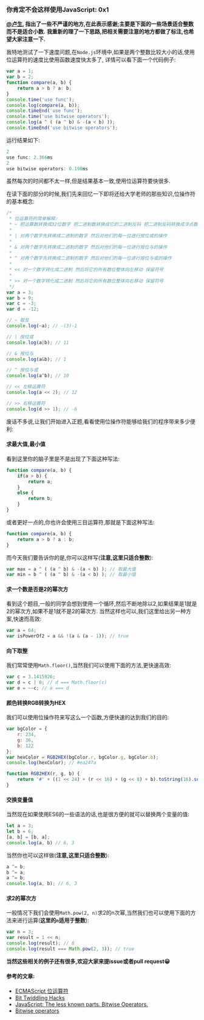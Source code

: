 ### 你肯定不会这样使用JavaScript: 0x1

**[@卢生](http://gold.xitu.io/user/57830bad1532bc005f557f4b), 指出了一些不严谨的地方,在此表示感谢;主要是下面的一些场景适合整数而不是适合小数.**
**我重新的理了一下思路,把相关需要注意的地方都做了标注,也希望大家注意一下.**

我特地测试了一下速度问题,在`Node.js`环境中,如果是两个整数比较大小的话,使用位运算符的速度比使用函数速度快太多了,
详情可以看下面一个代码例子:
```javascript
var a = 1;
var b = 2;
function compare(a, b) {
    return a > b ? a: b;
}
console.time('use func');
console.log(compare(a, b));
console.timeEnd('use func');
console.time('use bitwise operators');
console.log(a ^ ( (a ^ b) & -(a < b) ));
console.timeEnd('use bitwise operators');
```
运行结果如下:
```javascript
2
use func: 2.366ms
2
use bitwise operators: 0.198ms
```
虽然每次的时间都不太一样,但是结果基本一致,使用位运算符要快很多.

在读下面的部分的时候,我们先来回忆一下即将还给大学老师的那些知识,位操作符的基本概念:
 ```javascript
 /*
  * 位运算符的简单解释:
  * ~ 把运算数转换成32位数字 把二进制数转换成它的二进制反码 把二进制反码转换成浮点数 实质上是对数字求负，然后减 1
  *
  * | 对两个数字先转换成二进制的数字 然后对他们的每一位进行按位或的操作
  *
  * & 对两个数字先转换成二进制的数字 然后对他们的每一位进行按位与的操作
  *
  * ^ 对两个数字先转换成二进制的数字 然后对他们的每一位进行按位与或的操作
  *
  * << 对一个数字转化成二进制 然后将它的所有数位整体向左移动 保留符号
  *
  * >> 对一个数字转化成二进制 然后将它的所有数位整体向右移动 保留符号
  */
 var a = 3;
 var b = 9;
 var c = -3;
 var d = -12;
 
 // ~ 取反
 console.log(~a); // -(3)-1
 
 // | 按位或
 console.log(a|b); // 11
 
 // & 按位与
 console.log(a&b); // 1
 
 // ^ 按位与或
 console.log(a^b); // 10
 
 // << 左移运算符
 console.log(a << 2); // 12
 
 // >> 右移运算符
 console.log(d >> 1); // -6
 ```
 
废话不多说,让我们开始进入正题,看看使用位操作符能够给我们的程序带来多少便利:
 
#### **求最大值,最小值**

看到这里你的脑子里是不是出现了下面这种写法:
```javascript
function compare(a, b) {
    if(a > b) {
        return a;
    }
    else {
        return b;
    }
}
```
或者更好一点的,你也许会使用三目运算符,那就是下面这种写法:
```javascript
function compare(a, b) {
    return a > b ? a : b;
}
```
而今天我们要告诉你的是,你可以这样写(**注意,这里只适合整数**):
```javascript
var max = a ^ ( (a ^ b) & -(a < b) ); // 取最大值
var min = b ^ ( (a ^ b) & -(a < b) ); // 取最小值
```

#### 求一个数是否是2的幂次方
看到这个题目,一般的同学会想到使用一个循环,然后不断地除以2,如果结果是1就是2的幂次方,如果不是1就不是2的幂次方.
当然这样也可以,我们这里给出另一种方案,快速而高效:
```javascript
var a = 64;
var isPowerOf2 = a && !(a & (a - 1)); // true
```

#### 向下取整
我们常常使用`Math.floor()`,当然我们可以使用下面的方法,更快速高效:
```javascript
var c = 3.1415926;
var d = c | 0; // d === Math.floor(c)
var e = ~~c; // e === d
```

#### 颜色转换RGB转换为HEX
我们可以使用位操作符来写这么一个函数,方便快速的达到我们的目的:
```javascript
var bgColor = {
    r: 234,
    g: 36,
    b: 122
};
var hexColor = RGB2HEX(bgColor.r, bgColor.g, bgColor.b);
console.log(hexColor); // #ea247a

function RGB2HEX(r, g, b) {
    return '#' + ((1 << 24) + (r << 16) + (g << 8) + b).toString(16).substr(1);
}
```

#### 交换变量值
当然现在如果使用ES6的一些语法的话,也是很方便的就可以替换两个变量的值:
```javascript
let a = 3;
let b = 6;
[a, b] = [b, a];
console.log(a, b) // 6, 3
```
当然你也可以这样做(**注意,这里只适合整数**):
```javascript
a ^= b;
b ^= a;
a ^= b;
console.log(a, b); // 6, 3
```
#### 求2的幂次方
一般情况下我们会使用`Math.pow(2, n)`求2的n次幂,当然我们也可以使用下面的方法来进行运算(**这里的`n`适用于整数**):
```javascript
var n = 3;
var result = 1 << n;
console.log(result); // 8
console.log(result === Math.pow(2, 3)); // true
```

**当然这些相关的例子还有很多,欢迎大家来提issue或者pull request:grinning:**

#### 参考的文章:

+ [ECMAScript 位运算符](http://www.w3school.com.cn/js/pro_js_operators_bitwise.asp)
+ [Bit Twiddling Hacks](http://graphics.stanford.edu/~seander/bithacks.html)
+ [JavaScript: The less known parts. Bitwise Operators.](http://michalbe.blogspot.jp/2013/03/javascript-less-known-parts-bitwise.html)
+ [Bitwise operators](https://developer.mozilla.org/zh-CN/docs/Web/JavaScript/Reference/Operators/Bitwise_Operators)
